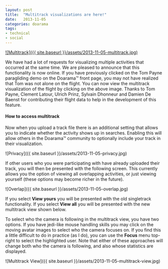 ```yaml
---
layout: post
title:  "Multitrack visualizations are here!"
date:   2013-11-05
categories: doarama
tags:
- technical
- social
---
```


[![Multitrack]({{ site.baseurl }}/assets/2013-11-05-multitrack.jpg)](http://www.doarama.com/view/2171)

We have had a lot of requests for visualizing multiple activities that occurred at the same time.
We are pleased to announce that this functionality is now online.  If you have previously clicked
on the Tom Payne paragliding demo on the Doarama&trade; front page, you may not have realized that Tom
was not alone on the flight.  You can now view the multitrack visualization of the flight by clicking on the above image.
Thanks to Tom Payne, Clement Latour, Ulrich Prinz, Sylvain Dhonneur and Damien De Baenst
for contributing their flight data to help in the development of this feature.

#### How to access multitrack

Now when you upload a track file there is an additional setting that allows you to indicate whether the 
activity shows up in searches.  Enabling this will allow others in the Doarama&trade; community to optionally include your track in their visualization.

![Privacy]({{ site.baseurl }}/assets/2013-11-05-privacy.jpg)

If other users who you were participating with have already uploaded their track, you will then be presented with the following screen.  This currently
allows you the option of viewing all overlapping activities, or just viewing yourself (these options may become richer in the future).

![Overlap]({{ site.baseurl }}/assets/2013-11-05-overlap.jpg)

If you select **View yours** you will be presented with the old singletrack functionality.  If you select **View all** you will be presented with the
new multitrack view shown below.

To select who the camera is following in the multitrack view, you have two options.  If you have jedi-like mouse handling skills you may click on the moving
avatar images to select who the camera focuses on.  If you find this a little difficult to do in practice (as I do), you can use the **Focus** menu top-right
to select the highlighted user.  Note that either of these approaches will change both who the camera is following, and also whose statistics are displayed.

![Multitrack View]({{ site.baseurl }}/assets/2013-11-05-multitrack-view.jpg)

